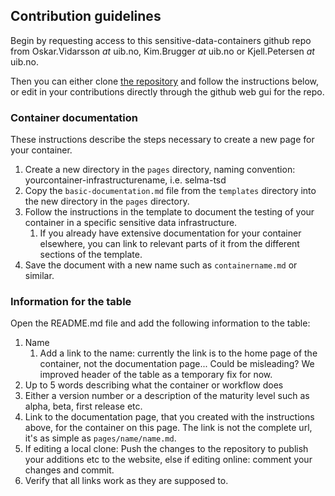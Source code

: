 ## Contribution guidelines
Begin by requesting access to this sensitive-data-containers github repo from Oskar.Vidarsson _at_ uib.no, Kim.Brugger _at_ uib.no or Kjell.Petersen _at_ uib.no.

Then you can either clone [the repository](https://github.com/einfra-no/sensitive-data-containers) and follow the instructions below, or edit in your contributions directly through the github web gui for the repo.

### Container documentation
These instructions describe the steps necessary to create a new page for your container.

1. Create a new directory in the `pages` directory, naming convention: yourcontainer-infrastructurename, i.e. selma-tsd
2. Copy the `basic-documentation.md` file from the `templates` directory into the new directory in the `pages` directory.  
3. Follow the instructions in the template to document the testing of your container in a specific sensitive data infrastructure.  
	1. If you already have extensive documentation for your container elsewhere, you can link to relevant parts of it from the different sections of the template. 
4. Save the document with a new name such as `containername.md` or similar.  


### Information for the table
Open the README.md file and add the following information to the table:  
1. Name  
	1. Add a link to the name: currently the link is to the home page of the container, not the documentation page... Could be misleading? We improved header of the table as a temporary fix for now.
2. Up to 5 words describing what the container or workflow does  
3. Either a version number or a description of the maturity level such as alpha, beta, first release etc.  
4. Link to the documentation page, that you created with the instructions above, for the container on this page. The link is not the complete url, it's as simple as `pages/name/name.md`.  
5. If editing a local clone: Push the changes to the repository to publish your additions etc to the website, else if editing online: comment your changes and commit. 
6. Verify that all links work as they are supposed to.  
